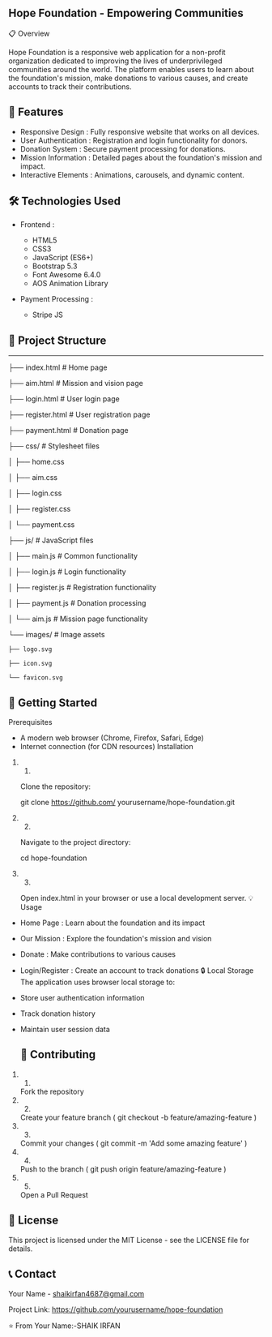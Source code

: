 Hope Foundation - Empowering Communities
 ----------------------------------------
📋 Overview

Hope Foundation is a responsive web application for a non-profit organization dedicated to improving the lives of underprivileged communities around the world. The platform enables users to learn about the foundation's mission, make donations to various causes, and create accounts to track their contributions.

🌟 Features
---------------------
- Responsive Design : Fully responsive website that works on all devices.
- User Authentication : Registration and login functionality for donors.
- Donation System : Secure payment processing for donations.
- Mission Information : Detailed pages about the foundation's mission and impact.
- Interactive Elements : Animations, carousels, and dynamic content.
  
🛠 Technologies Used
----------------------------
- Frontend :
  
  - HTML5
  - CSS3
  - JavaScript (ES6+)
  - Bootstrap 5.3
  - Font Awesome 6.4.0
  - AOS Animation Library
- Payment Processing :
  
  - Stripe JS
    
## 📂 Project Structure
----------------------------------
├── index.html          # Home page

├── aim.html            # Mission and 
vision page

├── login.html          # User login page

├── register.html       # User registration 
page

├── payment.html        # Donation page

├── css/                # Stylesheet files

│   ├── home.css

│   ├── aim.css

│   ├── login.css

│   ├── register.css

│   └── payment.css

├── js/                 # JavaScript files

│   ├── main.js         # Common 
functionality

│   ├── login.js        # Login 
functionality

│   ├── register.js     # Registration 
functionality

│   ├── payment.js      # Donation 
processing

│   └── aim.js          # Mission page 
functionality

└── images/             # Image assets

    ├── logo.svg
    
    ├── icon.svg
    
    └── favicon.svg

🚀 Getting Started
---------------------------------
Prerequisites
- A modern web browser (Chrome, Firefox, Safari, Edge)
- Internet connection (for CDN resources)
Installation
1. 1.
   Clone the repository:
   
   
   git clone https://github.com/
   yourusername/hope-foundation.git
   
2. 2.
   Navigate to the project directory:
   
   
   cd hope-foundation
   
3. 3.
   Open index.html in your browser or use a local development server.
💡 Usage
- Home Page : Learn about the foundation and its impact
- Our Mission : Explore the foundation's mission and vision
- Donate : Make contributions to various causes
- Login/Register : Create an account to track donations
  🔒 Local Storage
The application uses browser local storage to:

- Store user authentication information
- Track donation history
- Maintain user session data

  🤝 Contributing
  --------------------------
1. 1.
   Fork the repository
2. 2.
   Create your feature branch ( git checkout -b feature/amazing-feature )
3. 3.
   Commit your changes ( git commit -m 'Add some amazing feature' )
4. 4.
   Push to the branch ( git push origin feature/amazing-feature )
5. 5.
   Open a Pull Request

📄 License
-------------------
This project is licensed under the MIT License - see the LICENSE file for details.

📞 Contact
-------------------------
Your Name - shaikirfan4687@gmail.com

Project Link: https://github.com/yourusername/hope-foundation

⭐ From Your Name:-SHAIK IRFAN
